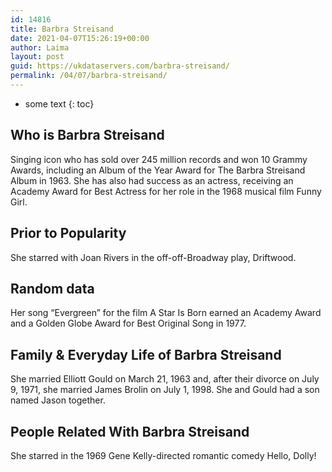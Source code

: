 ```yaml
---
id: 14816
title: Barbra Streisand
date: 2021-04-07T15:26:19+00:00
author: Laima
layout: post
guid: https://ukdataservers.com/barbra-streisand/
permalink: /04/07/barbra-streisand/
---
```


* some text
{: toc}


## Who is Barbra Streisand
                  
                  
                  
Singing icon who has sold over 245 million records and won 10 Grammy Awards, including an Album of the Year Award for The Barbra Streisand Album in 1963. She has also had success as an actress, receiving an Academy Award for Best Actress for her role in the 1968 musical film Funny Girl.
                  
              
            
              
            
                
                
                
## Prior to Popularity
                  
                  
                  
She starred with Joan Rivers in the off-off-Broadway play, Driftwood.
                  
              
            
              
            
                
                
                
## Random data
                  
                  
                  
Her song &#8220;Evergreen&#8221; for the film A Star Is Born earned an Academy Award and a Golden Globe Award for Best Original Song in 1977.
                  
              
            
              
            
                
                
                
## Family & Everyday Life of Barbra Streisand
                  
                  
                  
She married Elliott Gould on March 21, 1963 and, after their divorce on July 9, 1971, she married James Brolin on July 1, 1998. She and Gould had a son named Jason together.
                  
              
            
              
            
                
                
                
## People Related With Barbra Streisand
                  
                  
                  
She starred in the 1969 Gene Kelly-directed romantic comedy Hello, Dolly!
                  
              
            
              
            
                
              
            
              
              
            
            
              
            
          
          
          